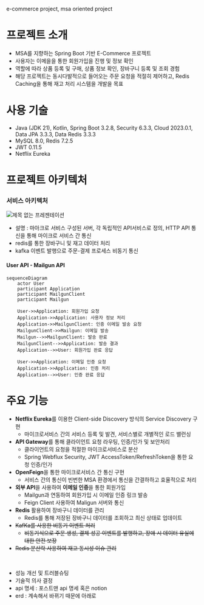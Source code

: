 e-commerce project, msa oriented project

# 프로젝트 소개
- MSA를 지향하는 Spring Boot 기반 E-Commerce 프로젝트
- 사용자는 이메을을 통한 회원가입을 진행 및 정보 확인
- 역할에 따라 상품 등록 및 구매, 상품 정보 확인, 장바구니 등록 및 조회 경험
- 해당 프로젝트는 동시다발적으로 들어오는 주문 요청을 적절히 제어하고, Redis Caching을 통해 재고 처리 시스템을 개발을 목표

# 사용 기술
- Java (JDK 21), Kotlin, Spring Boot 3.2.8, Security 6.3.3, Cloud 2023.0.1, Data JPA 3.3.3, Data Redis 3.3.3
- MySQL 8.0, Redis 7.2.5
- JWT 0.11.5
- Netflix Eureka

# 프로젝트 아키텍처
### 서비스 아키텍처
![제목 없는 프레젠테이션](https://github.com/user-attachments/assets/4490d2ac-97e3-4b71-9ffc-7431f73ac54e)
 - 설명 : 마아크로 서비스 구성된 서버, 각 독립적인 API서비스로 정의, HTTP API 통신을 통해 마이크로 서비스 간 통신
 - redis를 통한 장바구니 및 재고 데이터 처리
 - kafka 이벤트 발행으로 주문-결제 프로세스 비동기 통신
#### User API - Mailgun API
```mermaid
sequenceDiagram
    actor User
    participant Application
    participant MailgunClient
    participant Mailgun

    User->>Application: 회원가입 요청
    Application->>Application: 사용자 정보 처리
    Application->>MailgunClient: 인증 이메일 발송 요청
    MailgunClient->>Mailgun: 이메일 발송
    Mailgun-->>MailgunClient: 발송 완료
    MailgunClient-->>Application: 발송 결과
    Application-->>User: 회원가입 완료 응답

    User->>Application: 이메일 인증 요청
    Application->>Application: 인증 처리
    Application-->>User: 인증 완료 응답
```

# 주요 기능
- **Netflix Eureka**를 이용한 Client-side Discovery 방식의 Service Discovery 구현
  - 마이크로서비스 간의 서비스 등록 및 발견, 서비스별로 개별적인 로드 밸런싱
- **API Gateway**를 통해 클라이언트 요청 라우팅, 인증/인가 및 보안처리
  - 클라이언트의 요청을 적절한 마이크로서비스로 분산
  - Spring Webflux Security, JWT AccessToken/RefreshToken을 통한 요청 인증/인가
- **OpenFeign**을 통한 마이크로서비스 간 통신 구현
  - 서비스 간의 통신이 빈번한 MSA 환경에서 통신을 간결하하고 효율적으로 처리
- **외부 API**을 사용하여 **이메일 인증**을 통한 회원가입
  - Mailgun과 연동하여 회원가입 시 이메일 인증 링크 발송
  - Feign Client 사용하여 Maligun 서버와 통신
- **Redis** 활용하여 장바구니 데이터를 관리
  - Redis를 통해 저장된 장바구니 데이터를 조회하고 최신 상태로 업데이트
- ~~KafKa를 사용한 비동기 이벤트 처리~~
  - ~~비동기식으로 주문 생성, 결제 성공 이벤트를 발행하고, 장애 시 데이터 유실에 대한 안전 보장~~
- ~~Redis 분산락 사용하여 재고 동시성 이슈 관리~~

<br>

- 성능 개선 및 트러블슈팅
- 기술적 의사 결정
- api 명세 : 포스트맨 api 명세 혹은 notion
- erd : 계속해서 바뀌기 때문에 아래로 

